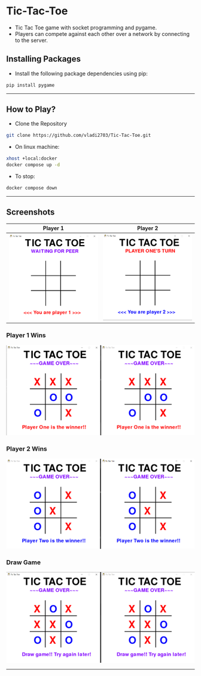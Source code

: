 # Tic-Tac-Toe

- Tic Tac Toe game with socket programming and pygame.
- Players can compete against each other over a network by connecting to the server.

## Installing Packages

- Install the following package dependencies using pip:
```bash
pip install pygame
```
---

## How to Play?

- Clone the Repository

```bash
git clone https://github.com/vladi2703/Tic-Tac-Toe.git
```

- On linux machine:

```bash
xhost +local:docker
docker compose up -d
```

- To stop:

```bash
docker compose down
```

---

## Screenshots

|            Player 1             |            Player 2             |
| :-----------------------------: | :-----------------------------: |
| ![Player 1](images/Player1.png) | ![Player 2](images/Player2.png) |

### Player 1 Wins

![Player 1 Wins](images/Player1Wins.png)

### Player 2 Wins

![Player 2 Wins](images/Player2Wins.png)

### Draw Game

![Draw Game](images/DrawGame.png)

---
